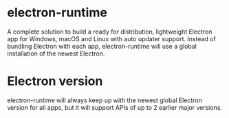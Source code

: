 # electron-runtime

A complete solution to build a ready for distribution, lightweight Electron app for Windows, macOS and Linux with auto updater support. Instead of bundling Electron with each app, electron-runtime will use a global installation of the newest Electron.

# Electron version

electron-runtime will always keep up with the newest global Electron version for all apps, but it will support APIs of up to 2 earlier major versions.

